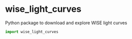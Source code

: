 # wise_light_curves
Python package to download and explore WISE light curves


```python
import wise_light_curves
```
